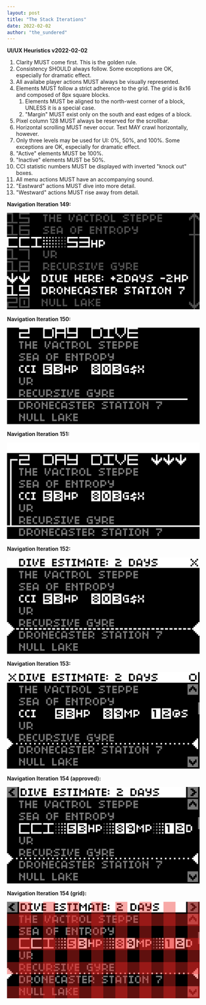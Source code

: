 ```yaml
---
layout: post
title: "The Stack Iterations"
date: 2022-02-02
author: "the_sundered"
---
```


**UI/UX Heuristics v2022-02-02**

1. Clarity MUST come first. This is the golden rule.
1. Consistency SHOULD always follow. Some exceptions are OK, especially for dramatic effect.
1. All availabe player actions MUST always be visually represented.
1. Elements MUST follow a strict adherence to the grid. The grid is 8x16 and composed of 8px square blocks.
    1. Elements MUST be aligned to the north-west corner of a block, UNLESS it is a special case.
    2. "Margin" MUST exist only on the south and east edges of a block.
1. Pixel column 128 MUST always be reserved for the scrollbar.
1. Horizontal scrolling MUST never occur. Text MAY crawl horizontally, however.
1. Only three levels may be used for UI: 0%, 50%, and 100%. Some exceptions are OK, especially for dramatic effect.
1. "Active" elements MUST be 100%.
1. "Inactive" elements MUST be 50%.
1. CCI statistic numbers MUST be displayed with inverted "knock out" boxes.
1. All menu actions MUST have an accompanying sound.
1. "Eastward" actions MUST dive into more detail.
1. "Westward" actions MUST rise away from detail.

**Navigation Iteration 149:**

![cci-stack1](/assets/images/cci-stack1.png)

**Navigation Iteration 150:**

![cci-stack2](/assets/images/cci-stack2.png)

**Navigation Iteration 151:**

![cci-stack3](/assets/images/cci-stack3.png)

**Navigation Iteration 152:**

![cci-stack4](/assets/images/cci-stack4.png)

**Navigation Iteration 153:**

![cci-stack5](/assets/images/cci-stack5.png)

**Navigation Iteration 154 (approved):**

![cci-stack6](/assets/images/cci-stack6.png)

**Navigation Iteration 154 (grid):**

![cci-stack7](/assets/images/cci-stack7.png)
